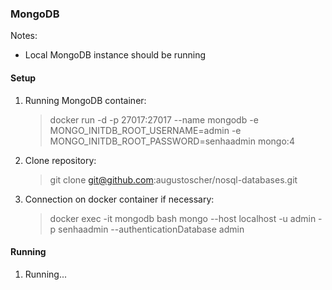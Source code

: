 ### MongoDB
Notes:
- Local MongoDB instance should be running

#### Setup
1. Running MongoDB container:
   > docker run -d -p 27017:27017 --name mongodb -e MONGO_INITDB_ROOT_USERNAME=admin -e MONGO_INITDB_ROOT_PASSWORD=senhaadmin mongo:4

2. Clone repository:
   > git clone git@github.com:augustoscher/nosql-databases.git

3. Connection on docker container if necessary:
   > docker exec -it mongodb bash
   > mongo --host localhost -u admin -p senhaadmin --authenticationDatabase admin

#### Running
1. Running...



